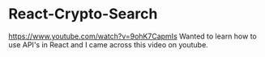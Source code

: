 # React-Crypto-Search
https://www.youtube.com/watch?v=9ohK7CapmIs
Wanted to learn how to use API's in React and I came across this video on youtube.
